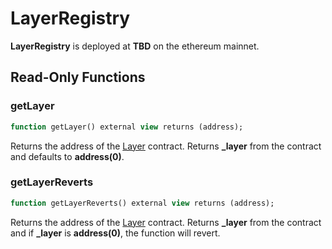 # LayerRegistry

**LayerRegistry** is deployed at **TBD** on the ethereum mainnet.

## Read-Only Functions

### getLayer

```sql
function getLayer() external view returns (address);
```

Returns the address of the [Layer](layer.md) contract. Returns **\_layer** from the contract and defaults to **address\(0\)**.

### getLayerReverts

```sql
function getLayerReverts() external view returns (address);
```

Returns the address of the [Layer](layer.md) contract. Returns **\_layer** from the contract and if **\_layer** is **address\(0\)**, the function will revert.

